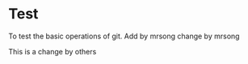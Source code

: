 # Test
To test the basic operations of git.
Add by mrsong
change by mrsong

This is a change by others
